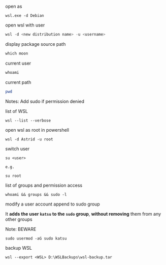 
open as 
```
wsl.exe -d Debian
```

open wsl with user

```powershell
wsl -d <new distribution name> -u <username>
```


display package source path

```powershell
which moon
```

current user

```powershell
whoami
```

current path

```powershell
pwd
```

Notes:
Add sudo if permission denied


list of WSL 
```
wsl --list --verbose
```

open wsl as root in powershell

```
wsl -d Astrid -u root
```

switch user

```
su <user> 

e.g.

su root
```


list of groups and permission access

```
whoami && groups && sudo -l
```


modify a user account append to sudo group

It **adds the user `katsu` to the `sudo` group**, **without removing** them from any other groups

Note: BEWARE

```
sudo usermod -aG sudo katsu

```

backup WSL 

```
wsl --export <WSL> D:\WSLBackups\wsl-backup.tar
```


